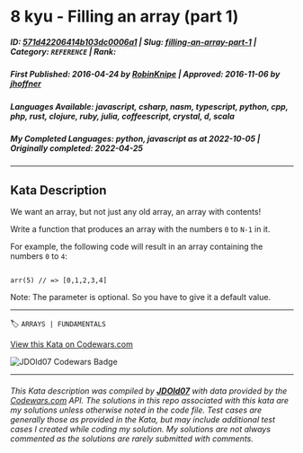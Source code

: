# 8 kyu - Filling an array (part 1)

##### **ID**: [571d42206414b103dc0006a1](https://www.codewars.com/kata/571d42206414b103dc0006a1) | **Slug**: [filling-an-array-part-1](https://www.codewars.com/kata/571d42206414b103dc0006a1) | **Category**: `REFERENCE` | **Rank**: <span style="color:white">8 kyu</span>

##### **First Published**: 2016-04-24 ***by*** [RobinKnipe](https://www.codewars.com/users/RobinKnipe) | **Approved**: 2016-11-06 ***by*** [jhoffner](https://www.codewars.com/users/jhoffner)

##### **Languages Available**: javascript, csharp, nasm, typescript, python, cpp, php, rust, clojure, ruby, julia, coffeescript, crystal, d, scala

##### **My Completed Languages**: python, javascript ***as at*** 2022-10-05 | **Originally completed**: 2022-04-25

---

## Kata Description


We want an array, but not just any old array, an array with contents!



Write a function that produces an array with the numbers `0` to `N-1` in it.



For example, the following code will result in an array containing the numbers `0` to `4`:



```

arr(5) // => [0,1,2,3,4]

```

Note: The parameter is optional. So you have to give it a default value.



---


🏷 `ARRAYS | FUNDAMENTALS`


[View this Kata on Codewars.com](https://www.codewars.com/kata/571d42206414b103dc0006a1)

![](https://www.codewars.com/users/jdold07/badges/large "JDOld07 Codewars Badge")

---

###### *This Kata description was compiled by [**JDOld07**](https://tpstech.dev) with data provided by the [Codewars.com](https://www.codewars.com) API.  The solutions in this repo associated with this kata are my solutions unless otherwise noted in the code file.  Test cases are generally those as provided in the Kata, but may include additional test cases I created while coding my solution.  My solutions are not always commented as the solutions are rarely submitted with comments.*
